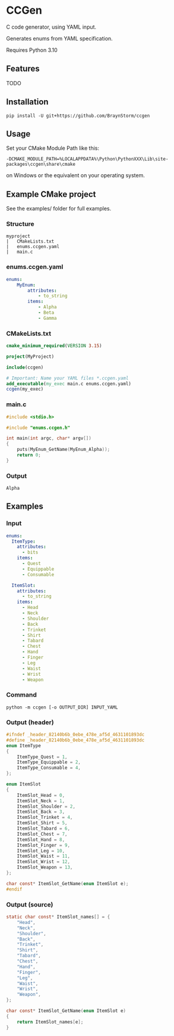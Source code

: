 # CCGen
C code generator, using YAML input.

Generates enums from YAML specification.

Requires Python 3.10

## Features
TODO

## Installation
```
pip install -U git+https://github.com/BraynStorm/ccgen
```

## Usage
Set your CMake Module Path like this:
```
-DCMAKE_MODULE_PATH=%LOCALAPPDATA%\Python\PythonXXX\Lib\site-packages\ccgen\share\cmake
```
on Windows or the equivalent on your operating system.
## Example CMake project
See the examples/ folder for full examples.

### Structure
```
myproject
|   CMakeLists.txt
|   enums.ccgen.yaml
|   main.c
```

### enums.ccgen.yaml
```yaml
enums:
    MyEnum:
        attributes:
            - to_string
        items:
            - Alpha
            - Beta
            - Gamma
```

### CMakeLists.txt
```cmake
cmake_minimum_required(VERSION 3.15)

project(MyProject)

include(ccgen)

# Important: Name your YAML files *.ccgen.yaml
add_executable(my_exec main.c enums.ccgen.yaml)
ccgen(my_exec)
```

### main.c
```c
#include <stdio.h>

#include "enums.ccgen.h"

int main(int argc, char* argv[])
{
    puts(MyEnum_GetName(MyEnum_Alpha));
    return 0;
}
```

### Output
```
Alpha

```

## Examples
### Input
```yaml
enums:
  ItemType:
    attributes:
      - bits
    items:
      - Quest
      - Equippable
      - Consumable

  ItemSlot:
    attributes:
      - to_string
    items:
      - Head
      - Neck
      - Shoulder
      - Back
      - Trinket
      - Shirt
      - Tabard
      - Chest
      - Hand
      - Finger
      - Leg
      - Waist
      - Wrist
      - Weapon
```

### Command
```
python -m ccgen [-o OUTPUT_DIR] INPUT_YAML 
```
### Output (header)
```c
#ifndef _header_82140b6b_0ebe_478e_af5d_4631101893dc
#define _header_82140b6b_0ebe_478e_af5d_4631101893dc
enum ItemType
{
    ItemType_Quest = 1,
    ItemType_Equippable = 2,
    ItemType_Consumable = 4,
};

enum ItemSlot
{
    ItemSlot_Head = 0,
    ItemSlot_Neck = 1,
    ItemSlot_Shoulder = 2,
    ItemSlot_Back = 3,
    ItemSlot_Trinket = 4,
    ItemSlot_Shirt = 5,
    ItemSlot_Tabard = 6,
    ItemSlot_Chest = 7,
    ItemSlot_Hand = 8,
    ItemSlot_Finger = 9,
    ItemSlot_Leg = 10,
    ItemSlot_Waist = 11,
    ItemSlot_Wrist = 12,
    ItemSlot_Weapon = 13,
};

char const* ItemSlot_GetName(enum ItemSlot e);
#endif

```

### Output (source)
```c
static char const* ItemSlot_names[] = {
    "Head",
    "Neck",
    "Shoulder",
    "Back",
    "Trinket",
    "Shirt",
    "Tabard",
    "Chest",
    "Hand",
    "Finger",
    "Leg",
    "Waist",
    "Wrist",
    "Weapon",
};

char const* ItemSlot_GetName(enum ItemSlot e)
{
    return ItemSlot_names[e];
}
```

